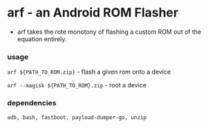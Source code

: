 # arf - an Android ROM Flasher

- arf takes the rote monotony of flashing a custom ROM out of the equation entirely.

### usage
```arf ${PATH_TO_ROM.zip}``` - flash a given rom onto a device

```arf --magisk ${PATH_TO_ROM}.zip``` - root a device

### dependencies
```adb, bash, fastboot, payload-dumper-go, unzip```
